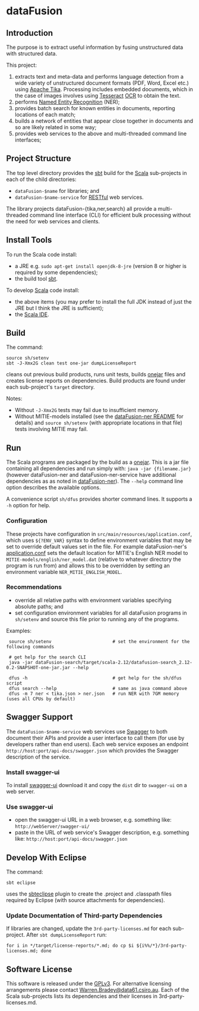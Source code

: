 # dataFusion

## Introduction

The purpose is to extract useful information by fusing unstructured data with structured data.

This project:

1. extracts text and meta-data and performs language detection from a wide variety of unstructured document formats (PDF, Word, Excel etc.) using [Apache Tika](https://tika.apache.org/). Processing includes embedded documents, which in the case of images involves using [Tesseract](https://github.com/tesseract-ocr/tesseract/wiki) [OCR](https://en.wikipedia.org/wiki/Optical_character_recognition) to obtain the text.
2. performs [Named Entity Recognition](https://en.wikipedia.org/wiki/Named-entity_recognition) (NER);
4. provides batch search for known entities in documents, reporting locations of each match;
6. builds a network of entities that appear close together in documents and so are likely related in some way; 
7. provides web services to the above and multi-threaded command line interfaces;

## Project Structure
The top level directory provides the [sbt](http://www.scala-sbt.org/) build for the [Scala](http://scala-lang.org/) sub-projects in each of the child directories:
- `dataFusion-$name` for libraries; and
- `dataFusion-$name-service` for [RESTful](https://en.wikipedia.org/wiki/Representational_state_transfer) web services.

The library projects dataFusion-{tika,ner,search} all provide a multi-threaded command line interface (CLI) for efficient bulk processing without the need for web services and clients.

## Install Tools

To run the Scala code install:
- a JRE e.g. `sudo apt-get install openjdk-8-jre` (version 8 or higher is required by some dependencies);
- the build tool [sbt](http://www.scala-sbt.org/).

To develop [Scala](http://scala-lang.org/) code install:
- the above items (you may prefer to install the full JDK instead of just the JRE but I think the JRE is sufficient);
- the [Scala IDE](http://scala-ide.org/download/current.html).

## Build

The command:

    source sh/setenv
    sbt -J-Xmx2G clean test one-jar dumpLicenseReport

cleans out previous build products, runs unit tests, builds [onejar](https://github.com/sbt/sbt-onejar) files and creates license reports on dependencies. Build products are found under each sub-project's `target` directory.

Notes:
- Without `-J-Xmx2G` tests may fail due to insufficient memory. 
- Without MITIE-models installed (see the [dataFusion-ner README](dataFusion-ner) for details) and `source sh/setenv` (with appropriate locations in that file) tests involving MITIE may fail.

## Run

The Scala programs are packaged by the build as a [onejar](https://github.com/sbt/sbt-onejar). This is a jar file containing all dependencies and run simply with: `java -jar {filename.jar}` (however dataFusion-ner and dataFusion-ner-service have additional dependencies as as noted in [dataFusion-ner](dataFusion-ner)). The `--help` command line option describes the available options.

A convenience script `sh/dfus` provides shorter command lines. It supports a `-h` option for help.

### Configuration
These projects have configuration in `src/main/resources/application.conf`, which uses `${?ENV_VAR}` syntax to define environment variables that may be set to override default values set in the file. For example dataFusion-ner's [application.conf](dataFusion-ner/src/main/resources/application.conf) sets the default location for MITIE's English NER model to `MITIE-models/english/ner_model.dat` (relative to whatever directory the program is run from) and allows this to be overridden by setting an environment variable `NER_MITIE_ENGLISH_MODEL`.

### Recommendations

- override all relative paths with environment variables specifying absolute paths; and
- set configuration environment variables for all dataFusion programs in `sh/setenv` and source this file prior to running any of the programs.

Examples:

     source sh/setenv                       # set the environment for the following commands

     # get help for the search CLI
     java -jar dataFusion-search/target/scala-2.12/datafusion-search_2.12-0.2-SNAPSHOT-one-jar.jar --help

     dfus -h                                # get help for the sh/dfus script
     dfus search --help                     # same as java command above
     dfus -m 7 ner < tika.json > ner.json   # run NER with 7GM memory (uses all CPUs by default)
     
## Swagger Support

The `dataFusion-$name-service` web services use [Swagger](https://swagger.io/) to both
document their APIs and provide a user interface to call them (for use by developers rather than end users).
Each web service exposes an endpoint `http://host:port/api-docs/swagger.json` which provides the Swagger description of the service.

### Install swagger-ui

To install [swagger-ui](https://swagger.io/swagger-ui/) download it and copy the `dist` dir to `swagger-ui` on a web server.

### Use swagger-ui

- open the swagger-ui URL in a web browser, e.g. something like: `http://webServer/swagger-ui/`
- paste in the URL of web service's Swagger description, e.g. something like: `http://host:port/api-docs/swagger.json`

## Develop With Eclipse

The command:

    sbt eclipse

uses the [sbteclipse](https://github.com/typesafehub/sbteclipse/wiki/Using-sbteclipse) plugin to create the .project and .classpath files required by Eclipse (with source attachments for dependencies).

### Update Documentation of Third-party Dependencies

If libraries are changed, update the `3rd-party-licenses.md` for each sub-project.
After `sbt dumpLicenseReport` run:

    for i in */target/license-reports/*.md; do cp $i ${i%%/*}/3rd-party-licenses.md; done

## Software License

This software is released under the [GPLv3](LICENSE.txt). For alternative licensing arrangements please contact Warren.Bradey@data61.csiro.au. Each of the Scala sub-projects lists its dependencies and their licenses in 3rd-party-licenses.md.

